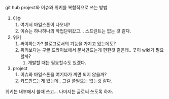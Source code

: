 git hub project와 이슈와 위키를 복합적으로 쓰는 방법

1. 이슈 
   1. 여기서 마일스톤이 나오네?
   2. 이슈는 하나하나의 작업단위갔고... 스프린트는 없는 것 같다.
2. 위키
   1. 써야하는가? 블로그로서의 기능을 가지고 있는데도?
   2. 위키보다는 구글 드라이브에서 문서만드는게 편한것 같은데.. 굿이 wiki가 필요할까?
      1. 개발할 때는 필요할수도 있겠다.
3. project
   1. 이슈와 마일스톤을 여기다가 끼면 되지 않을까?
   2. 카드만드는게 있는데.. 그걸 쓸필요는 없는것 같다.

위키는 내부에서 쓸때 쓰고... 나머지는 글로써 쓰도록 하자.